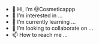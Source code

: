 - 👋 Hi, I’m @Cosmeticappp
- 👀 I’m interested in ...
- 🌱 I’m currently learning ...
- 💞️ I’m looking to collaborate on ...
- 📫 How to reach me ...

<!---
Cosmeticappp/Cosmeticappp is a ✨ special ✨ repository because its `README.md` (this file) appears on your GitHub profile.
You can click the Preview link to take a look at your changes.
--->
